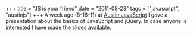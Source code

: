 +++
title = "JS is your friend"
date = "2011-08-23"
tags = ["javascript", "austinjs"]
+++
A week ago (8-16-11) at [Austin JavaScript](http://austinjavascript.com/) I gave a presentation about the basics of JavaScript and jQuery. In case anyone is interested I have made [the slides](/slides/js-basics/) available.
